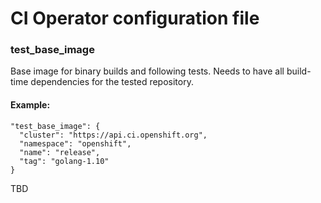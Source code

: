 # CI Operator configuration file

### test_base_image

Base image for binary builds and following tests. Needs to have all build-time
dependencies for the tested repository.

#### Example:
```
"test_base_image": {
  "cluster": "https://api.ci.openshift.org",
  "namespace": "openshift",
  "name": "release",
  "tag": "golang-1.10"
}
```

TBD
